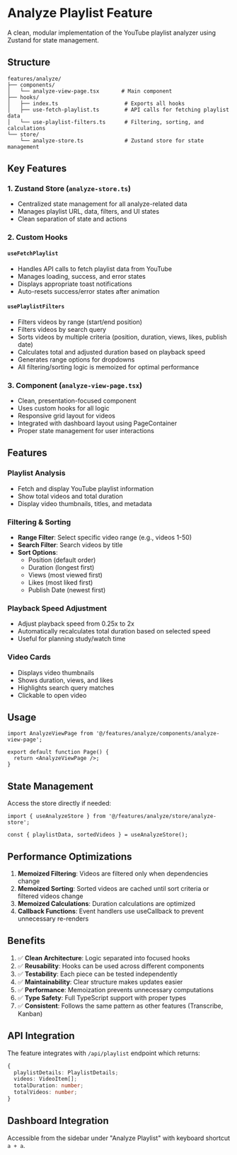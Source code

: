 # Analyze Playlist Feature

A clean, modular implementation of the YouTube playlist analyzer using Zustand for state management.

## Structure

```
features/analyze/
├── components/
│   └── analyze-view-page.tsx       # Main component
├── hooks/
│   ├── index.ts                     # Exports all hooks
│   ├── use-fetch-playlist.ts        # API calls for fetching playlist data
│   └── use-playlist-filters.ts      # Filtering, sorting, and calculations
└── store/
    └── analyze-store.ts             # Zustand store for state management
```

## Key Features

### 1. **Zustand Store** (`analyze-store.ts`)
- Centralized state management for all analyze-related data
- Manages playlist URL, data, filters, and UI states
- Clean separation of state and actions

### 2. **Custom Hooks**

#### `useFetchPlaylist`
- Handles API calls to fetch playlist data from YouTube
- Manages loading, success, and error states
- Displays appropriate toast notifications
- Auto-resets success/error states after animation

#### `usePlaylistFilters`
- Filters videos by range (start/end position)
- Filters videos by search query
- Sorts videos by multiple criteria (position, duration, views, likes, publish date)
- Calculates total and adjusted duration based on playback speed
- Generates range options for dropdowns
- All filtering/sorting logic is memoized for optimal performance

### 3. **Component** (`analyze-view-page.tsx`)
- Clean, presentation-focused component
- Uses custom hooks for all logic
- Responsive grid layout for videos
- Integrated with dashboard layout using PageContainer
- Proper state management for user interactions

## Features

### Playlist Analysis
- Fetch and display YouTube playlist information
- Show total videos and total duration
- Display video thumbnails, titles, and metadata

### Filtering & Sorting
- **Range Filter**: Select specific video range (e.g., videos 1-50)
- **Search Filter**: Search videos by title
- **Sort Options**: 
  - Position (default order)
  - Duration (longest first)
  - Views (most viewed first)
  - Likes (most liked first)
  - Publish Date (newest first)

### Playback Speed Adjustment
- Adjust playback speed from 0.25x to 2x
- Automatically recalculates total duration based on selected speed
- Useful for planning study/watch time

### Video Cards
- Displays video thumbnails
- Shows duration, views, and likes
- Highlights search query matches
- Clickable to open video

## Usage

```tsx
import AnalyzeViewPage from '@/features/analyze/components/analyze-view-page';

export default function Page() {
  return <AnalyzeViewPage />;
}
```

## State Management

Access the store directly if needed:
```tsx
import { useAnalyzeStore } from '@/features/analyze/store/analyze-store';

const { playlistData, sortedVideos } = useAnalyzeStore();
```

## Performance Optimizations

1. **Memoized Filtering**: Videos are filtered only when dependencies change
2. **Memoized Sorting**: Sorted videos are cached until sort criteria or filtered videos change
3. **Memoized Calculations**: Duration calculations are optimized
4. **Callback Functions**: Event handlers use useCallback to prevent unnecessary re-renders

## Benefits

1. ✅ **Clean Architecture**: Logic separated into focused hooks
2. ✅ **Reusability**: Hooks can be used across different components
3. ✅ **Testability**: Each piece can be tested independently
4. ✅ **Maintainability**: Clear structure makes updates easier
5. ✅ **Performance**: Memoization prevents unnecessary computations
6. ✅ **Type Safety**: Full TypeScript support with proper types
7. ✅ **Consistent**: Follows the same pattern as other features (Transcribe, Kanban)

## API Integration

The feature integrates with `/api/playlist` endpoint which returns:
```typescript
{
  playlistDetails: PlaylistDetails;
  videos: VideoItem[];
  totalDuration: number;
  totalVideos: number;
}
```

## Dashboard Integration

Accessible from the sidebar under "Analyze Playlist" with keyboard shortcut `a + a`.
